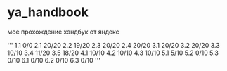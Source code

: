 # ya_handbook
мое прохождение хэндбук от яндекс

'''
1.1 0/0
2.1 20/20
2.2 19/20
2.3 20/20
2.4 20/20
3.1 20/20
3.2 20/20
3.3 10/10
3.4 11/20
3.5 18/20
4.1 10/10
4.2 10/10
4.3 10/10
5.1 5/10
5.2 0/10
5.3 0/10
6.1 0/10
6.2 0/10
6.3 0/10
'''
